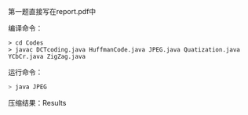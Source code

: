 第一题直接写在report.pdf中

编译命令：

```shell
> cd Codes
> javac DCTcoding.java HuffmanCode.java JPEG.java Quatization.java YCbCr.java ZigZag.java
```

运行命令：

```java
> java JPEG
```

压缩结果：Results

